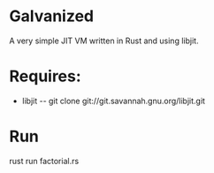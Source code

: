 # Galvanized

A very simple JIT VM written in Rust and using libjit.

# Requires:

* libjit -- git clone git://git.savannah.gnu.org/libjit.git

# Run

rust run factorial.rs
